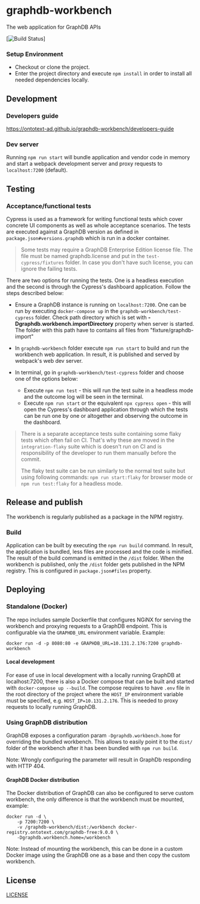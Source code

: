 # graphdb-workbench
The web application for GraphDB APIs

[![Build Status](https://jenkins.ontotext.com/buildStatus/icon?job=graphdb-workbench-pipeline)]
### Setup Environment

* Checkout or clone the project.
* Enter the project directory and execute `npm install` in order to install all 
needed dependencies locally.

## Development

### Developers guide

https://ontotext-ad.github.io/graphdb-workbench/developers-guide

### Dev server

Running `npm run start` will bundle application and vendor code in memory and start a webpack 
development server and proxy requests to `localhost:7200` (default).

## Testing

### Acceptance/functional tests

Cypress is used as a framework for writing functional tests which cover concrete UI components as
well as whole acceptance scenarios. The tests are executed against a GraphDB version as defined in
`package.json#versions.graphdb` which is run in a docker container.

> Some tests may require a GraphDB Enterprise Edition license file. The file must be named graphdb.license
and put in the `test-cypress/fixtures` folder. In case you don't have such license, you can ignore the
failing tests.


There are two options for running the tests. One is a headless execution and the second is through
the Cypress's dashboard application. Follow the steps described below: 
* Ensure a GraphDB instance is running on `localhost:7200`. One can be run by executing 
`docker-compose up` in the `graphdb-workbench/test-cypress` folder. Check path directory which is set with **-Dgraphdb.workbench.importDirectory** property when server is started. The folder with this path have to contains all files from "fixture/graphdb-import" 

* In `graphdb-workbench` folder execute `npm run start` to build and run the workbench web 
application. In result, it is published and served by webpack's web dev server.
* In terminal, go in `graphdb-workbench/test-cypress` folder and choose one of the options below: 
    * Execute `npm run test` - this will run the test suite in a headless mode and the outcome log
will be seen in the terminal.
    * Execute `npm run start` or the equivalent `npx cypress open` - this will open the Cypress's
dashboard application through which the tests can be run one by one or altogether and observing the
outcome in the dashboard.
      
> There is a separate acceptance tests suite containing some flaky tests which often fail on CI. 
> That's why these are moved in the `integration-flaky` suite which is doesn't run on CI and is
> responsibility of the developer to run them manually before the commit.
> 
> The flaky test suite can be run similarly to the normal test suite but using following commands:
> `npm run start:flaky` for browser mode or `npm run test:flaky` for a headless mode.

## Release and publish
The workbench is regularly published as a package in the NPM registry.

### Build

Application can be built by executing the `npm run build` command. In result, the application is 
bundled, less files are processed and the code is minified. The result of the build command is 
emitted in the `/dist` folder. When the workbench is published, only the `/dist` folder gets 
published in the NPM registry. This is configured in `package.json#files` property.

## Deploying

### Standalone (Docker)

The repo includes sample Dockerfile that configures NGiNX for serving the workbench and proxying
requests to a GraphDB endpoint. This is configurable via the `GRAPHDB_URL` environment variable. 
Example:

`docker run -d -p 8080:80 -e GRAPHDB_URL=10.131.2.176:7200 graphdb-workbench`

#### Local development

For ease of use in local development with a locally running GraphDB at localhost:7200, there is also a 
Docker compose that can be built and started with `docker-compose up --build`. The compose requires 
to have `.env` file in the root directory of the project where the `HOST_IP` environment variable 
must be specified, e.g. `HOST_IP=10.131.2.176`. This is needed to proxy requests to locally running GraphDB.

### Using GraphDB distribution

GraphDB exposes a configuration param `-Dgraphdb.workbench.home` for overriding the bundled workbench. 
This allows to easily point it to the `dist/` folder of the workbench after it has been bundled
with `npm run build`.

Note: Wrongly configuring the parameter will result in GraphDb responding with HTTP 404.

#### GraphDB Docker distribution
The Docker distribution of GraphDB can also be configured to serve custom workbench, the only difference 
is that the workbench must be mounted, example:

```
docker run -d \
    -p 7200:7200 \
    -v /graphdb-workbench/dist:/workbench docker-registry.ontotext.com/graphdb-free:9.0.0 \
    -Dgraphdb.workbench.home=/workbench
```

Note: Instead of mounting the workbench, this can be done in a custom Docker image using the 
GraphDB one as a base and then copy the custom workbench.

## License
[LICENSE](../../licenses/LICENSE)
